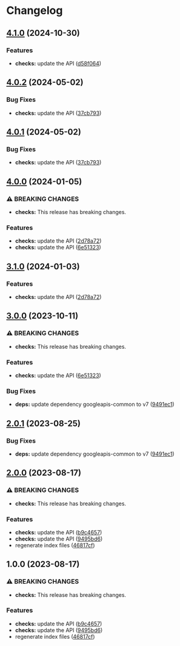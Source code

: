 # Changelog

## [4.1.0](https://github.com/googleapis/google-api-nodejs-client/compare/checks-v4.0.2...checks-v4.1.0) (2024-10-30)


### Features

* **checks:** update the API ([d58f064](https://github.com/googleapis/google-api-nodejs-client/commit/d58f064f91451600a0113edefd1b6b113e39536f))

## [4.0.2](https://github.com/googleapis/google-api-nodejs-client/compare/checks-v4.0.1...checks-v4.0.2) (2024-05-02)


### Bug Fixes

* **checks:** update the API ([37cb793](https://github.com/googleapis/google-api-nodejs-client/commit/37cb793b61fbf605d4e94af20abbe6a75fab277d))

## [4.0.1](https://github.com/googleapis/google-api-nodejs-client/compare/checks-v4.0.0...checks-v4.0.1) (2024-05-02)


### Bug Fixes

* **checks:** update the API ([37cb793](https://github.com/googleapis/google-api-nodejs-client/commit/37cb793b61fbf605d4e94af20abbe6a75fab277d))

## [4.0.0](https://github.com/googleapis/google-api-nodejs-client/compare/checks-v3.1.0...checks-v4.0.0) (2024-01-05)


### ⚠ BREAKING CHANGES

* **checks:** This release has breaking changes.

### Features

* **checks:** update the API ([2d78a72](https://github.com/googleapis/google-api-nodejs-client/commit/2d78a72c71aadc4e1d796df157a759d171618d74))
* **checks:** update the API ([6e51323](https://github.com/googleapis/google-api-nodejs-client/commit/6e5132355461c50f8f41834f746904f4cf53233e))

## [3.1.0](https://github.com/googleapis/google-api-nodejs-client/compare/checks-v3.0.0...checks-v3.1.0) (2024-01-03)


### Features

* **checks:** update the API ([2d78a72](https://github.com/googleapis/google-api-nodejs-client/commit/2d78a72c71aadc4e1d796df157a759d171618d74))

## [3.0.0](https://github.com/googleapis/google-api-nodejs-client/compare/checks-v2.0.1...checks-v3.0.0) (2023-10-11)


### ⚠ BREAKING CHANGES

* **checks:** This release has breaking changes.

### Features

* **checks:** update the API ([6e51323](https://github.com/googleapis/google-api-nodejs-client/commit/6e5132355461c50f8f41834f746904f4cf53233e))


### Bug Fixes

* **deps:** update dependency googleapis-common to v7 ([9491ec1](https://github.com/googleapis/google-api-nodejs-client/commit/9491ec1cdc3c413e7d73edcfcd59cf5c28a7c855))

## [2.0.1](https://github.com/googleapis/google-api-nodejs-client/compare/checks-v2.0.0...checks-v2.0.1) (2023-08-25)


### Bug Fixes

* **deps:** update dependency googleapis-common to v7 ([9491ec1](https://github.com/googleapis/google-api-nodejs-client/commit/9491ec1cdc3c413e7d73edcfcd59cf5c28a7c855))

## [2.0.0](https://github.com/googleapis/google-api-nodejs-client/compare/checks-v1.0.0...checks-v2.0.0) (2023-08-17)


### ⚠ BREAKING CHANGES

* **checks:** This release has breaking changes.

### Features

* **checks:** update the API ([b9c4657](https://github.com/googleapis/google-api-nodejs-client/commit/b9c46572eb622513614d910ae353ebdad46de24a))
* **checks:** update the API ([9495bd6](https://github.com/googleapis/google-api-nodejs-client/commit/9495bd669f70384d84377c446ea13dcb914787e0))
* regenerate index files ([46817cf](https://github.com/googleapis/google-api-nodejs-client/commit/46817cfbbdb7030ef55c89dcd5dd54b85d14da5b))

## 1.0.0 (2023-08-17)


### ⚠ BREAKING CHANGES

* **checks:** This release has breaking changes.

### Features

* **checks:** update the API ([b9c4657](https://github.com/googleapis/google-api-nodejs-client/commit/b9c46572eb622513614d910ae353ebdad46de24a))
* **checks:** update the API ([9495bd6](https://github.com/googleapis/google-api-nodejs-client/commit/9495bd669f70384d84377c446ea13dcb914787e0))
* regenerate index files ([46817cf](https://github.com/googleapis/google-api-nodejs-client/commit/46817cfbbdb7030ef55c89dcd5dd54b85d14da5b))
